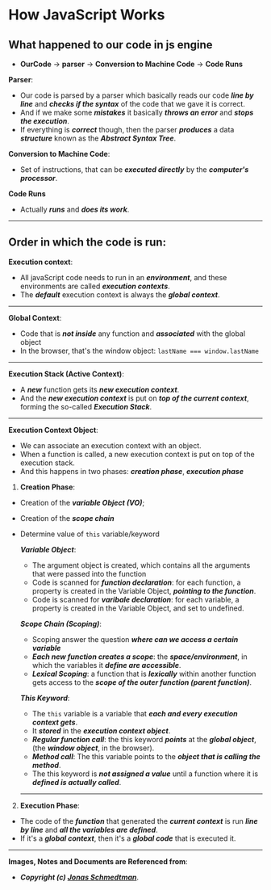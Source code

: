 # How JavaScript Works

## What happened to our code in js engine

- **OurCode** -> **parser** -> **Conversion to Machine Code** -> **Code Runs**

**Parser**:

- Our code is parsed by a parser which basically reads our code **_line by line_** and **_checks if the syntax_** of the code that we gave it is correct.
- And if we make some **_mistakes_** it basically **_throws an error_** and **_stops the execution_**.
- If everything is **_correct_** though, then the parser **_produces_** a data **_structure_** known as the **_Abstract Syntax Tree_**.

**Conversion to Machine Code**:

- Set of instructions, that can be **_executed directly_** by the **_computer's processor_**.

**Code Runs**

- Actually **_runs_** and **_does its work_**.

---

## Order in which the code is run:

**Execution context**:

- All javaScript code needs to run in an **_environment_**, and these environments are called **_execution contexts_**.
- The **_default_** execution context is always the **_global context_**.

---

**Global Context**:

- Code that is **_not inside_** any function and **_associated_** with the global object
- In the browser, that's the window object: `lastName === window.lastName`

---

**Execution Stack (Active Context)**:

- A **_new_** function gets its **_new execution context_**.
- And the **_new execution context_** is put on **_top of the current context_**, forming the so-called **_Execution Stack_**.

---

**Execution Context Object**:

- We can associate an execution context with an object.
- When a function is called, a new execution context is put on top of the execution stack.
- And this happens in two phases: **_creation phase_**, **_execution phase_**

1. **Creation Phase**:

- Creation of the **_variable Object (VO)_**;
- Creation of the **_scope chain_**
- Determine value of `this` variable/keyword

  **_Variable Object_**:

  - The argument object is created, which contains all the arguments that were passed into the function
  - Code is scanned for **_function declaration_**: for each function, a property is created in the Variable Object, **_pointing to the function_**.
  - Code is scanned for **_varibale declaration_**: for each variable, a property is created in the Variable Object, and set to undefined.

  **_Scope Chain (Scoping)_**:

  - Scoping answer the question **_where can we access a certain variable_**
  - **_Each new function creates a scope_**: the **_space/environment_**, in which the variables it **_define are accessible_**.
  - **_Lexical Scoping_**: a function that is **_lexically_** within another function gets access to the **_scope of the outer function (parent function)_**.

  **_This Keyword_**:

  - The `this` variable is a variable that **_each and every execution context gets_**.
  - It **_stored_** in the **_execution context object_**.
  - **_Regular function call_**: the this keyword **_points_** at the **_global object_**, (the **_window object_**, in the browser).
  - **_Method call_**: The this variable points to the **_object that is calling the method_**.
  - The this keyword is **_not assigned a value_** until a function where it is **_defined is actually called_**.

  ***

2. **Execution Phase**:

- The code of the **_function_** that generated the **_current context_** is run **_line by line_** and **_all the variables are defined_**.
- If it's a **_global context_**, then it's a **_global code_** that is executed it.

---

**Images, Notes and Documents are Referenced from**:

- **_Copyright (c) [Jonas Schmedtman](https://twitter.com/jonasschmedtman)_**.
